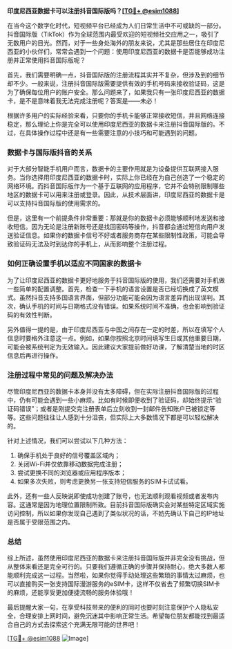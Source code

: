 **印度尼西亚数据卡可以注册抖音国际版吗？[[TG💪+ @esim1088](https://t.me/s/esim1088)]**

在当今这个数字化时代，短视频平台已经成为人们日常生活中不可或缺的一部分。抖音国际版（TikTok）作为全球范围内最受欢迎的短视频社交应用之一，吸引了无数用户的目光。然而，对于一些身处海外的朋友来说，尤其是那些居住在印度尼西亚的小伙伴们，常常会遇到一个问题：使用印度尼西亚的数据卡是否能够成功注册并正常使用抖音国际版呢？

首先，我们需要明确一点，抖音国际版的注册流程其实并不复杂，但涉及到的细节却不少。一般来说，注册抖音国际版需要提供有效的手机号码来接收验证码，这是为了确保每位用户的账户安全。那么问题来了，如果我只有一张印度尼西亚的数据卡，是不是意味着我无法完成注册呢？答案是——未必！

根据许多用户的实际经验来看，只要你的手机卡能够正常接收短信，并且网络连接稳定，那么理论上你是完全可以使用印度尼西亚的数据卡来注册抖音国际版的。不过，在具体操作过程中还是有一些需要注意的小技巧和可能遇到的问题。

### 数据卡与国际版抖音的关系

对于大部分智能手机用户而言，数据卡的主要作用就是为设备提供互联网接入服务。当你选择用印度尼西亚的数据卡时，实际上你已经在为自己创造了一个稳定的网络环境。而抖音国际版作为一个基于互联网的应用程序，它并不会特别限制哪些地区的数据卡可以用来注册或登录。因此，从技术层面讲，印度尼西亚的数据卡是可以支持抖音国际版的使用需求的。

但是，这里有一个前提条件非常重要：那就是你的数据卡必须能够顺利地发送和接收短信。因为无论是注册新账号还是找回密码等操作，抖音都会通过短信向用户发送验证信息。如果你的数据卡信号不好或者服务商存在某些限制性政策，可能会导致验证码无法及时到达你的手机上，从而影响整个注册过程。

### 如何正确设置手机以适应不同国家的数据卡

为了让印度尼西亚的数据卡更好地服务于抖音国际版的使用，我们还需要对手机做一些简单的配置调整。首先，检查一下手机的语言设置是否已经切换成了英文模式。虽然抖音支持多国语言界面，但部分功能可能会因为语言差异而出现误判。其次，确认手机的时间与日期格式没有错误。如果系统时间不准确，也会影响到验证码的有效性判断。

另外值得一提的是，由于印度尼西亚与中国之间存在一定的时差，所以在填写个人信息时要格外注意这一点。例如，如果你按照北京时间填写生日或其他重要日期，可能会被系统判定为无效输入。因此建议大家提前做好功课，了解清楚当地的时区信息后再进行操作。

### 注册过程中常见的问题及解决办法

尽管印度尼西亚的数据卡本身并没有太多障碍，但在实际注册抖音国际版的过程中，仍有可能会遇到一些小麻烦。比如有时候即便收到了验证码，却始终提示“验证码错误”；或者是刚提交完注册表单后立刻收到一封邮件告知账户已被锁定等等。这些问题往往让人感到十分沮丧，但实际上大多数情况下都是可以轻松解决的。

针对上述情况，我们可以尝试以下几种方法：
1. 确保手机处于良好的信号覆盖区域内；
2. 关闭Wi-Fi并仅依靠移动数据完成注册；
3. 尝试更换不同的浏览器或应用程序版本；
4. 如果多次失败，则考虑更换另一张支持短信服务的SIM卡试试看。

此外，还有一些人反映说即使成功创建了账号，也无法顺利观看视频或者发布内容。这通常是因为地理位置限制所致。目前抖音国际版确实会对某些特定区域实施访问控制，所以如果你发现自己遇到了类似状况的话，不妨先确认下自己的IP地址是否属于受限范围之内。

### 总结

综上所述，虽然使用印度尼西亚的数据卡来注册抖音国际版并非完全没有挑战，但从整体来看还是完全可行的。只要我们遵循正确的步骤并保持耐心，绝大多数人都能顺利完成这一过程。当然啦，如果你觉得手动处理这些繁琐的事情太过麻烦，也可以直接购买一张支持国际漫游服务的eSIM卡，这样不仅省去了频繁切换SIM卡的麻烦，还能享受更加便捷流畅的服务体验哦！

最后提醒大家一句，在享受科技带来的便利的同时也要时刻注意保护个人隐私安全，合理安排上网时间，避免沉迷其中影响正常生活。希望每位朋友都能找到最适合自己的方式去探索这个充满无限可能的世界吧！

[[TG💪+ @esim1088](https://t.me/s/esim1088) ![Image](https://i.postimg.cc/4NQfJmqS/Snipaste-2025-05-13-00-14-12.png)]